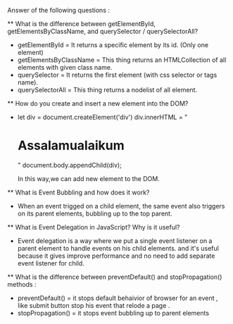 Answer of the following questions :
 
** What is the difference between getElementById, getElementsByClassName, and querySelector / querySelectorAll?

 * getElementById = It returns a specific element by its id. (Only one element)
 * getElementsByClassName = This thing returns an HTMLCollection of all elements with given class name.
 * querySelector = It returns the first element (with css selector or tags name).
 * querySelectorAll = This thing returns a nodelist of all element.

** How do you create and insert a new element into the DOM?
 *  let div = document.createElement('div')
    div.innerHTML = "<h1> Assalamualaikum </h1>"
    document.body.appendChild(div);

    In this way,we can add new element to the DOM.

**  What is Event Bubbling and how does it work?  
 *  When an event trigged on a child element, the same event also triggers on its parent elements, bubbling up to the top parent.

** What is Event Delegation in JavaScript? Why is it useful?
 * Event delegation is a way where we put a single event listener on a parent element to handle events on his child elements. and it's useful because it gives improve performance and no need
   to add separate event listener for child.

** What is the difference between preventDefault() and stopPropagation() methods :
 * preventDefault() = it stops default behaivior of browser for an event , like submit button stop his event that relode a page .
 * stopPropagation() = it stops event bubbling up to parent elements
